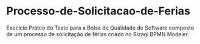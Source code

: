 # Processo-de-Solicitacao-de-Ferias
Execício Prátco do Teste para a Bolsa de Qualidade de Software composto de um processo de solicitação de férias criado no Bizagi BPMN Modeler.
